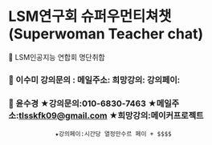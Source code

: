# LSM연구회 슈퍼우먼티쳐챗(Superwoman Teacher chat)


🏤 LSM인공지능 연합회 명단취합


###  👸 이수미 강의문의 :               메일주소:                    희망강의:                  강의페이: 

###  👸 윤수경  ★강의문의:010-6830-7463    ★메일주소:tlsskfk09@gmail.com   ★희망강의:메이커프로젝트   
                 ★강의페이:시간당 열정만수르 페이 + $$$$
